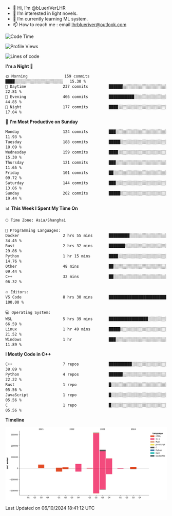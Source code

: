 - 👋 Hi, I’m @bLueriVerLHR
- 👀 I’m interested in light novels.
- 🌱 I’m currently learning ML system.
- 📫 How to reach me : email lhrblueriver@outlook.com

<!--START_SECTION:waka-->
![Code Time](http://img.shields.io/badge/Code%20Time-89%20hrs%2048%20mins-blue)

![Profile Views](http://img.shields.io/badge/Profile%20Views-6-blue)

![Lines of code](https://img.shields.io/badge/From%20Hello%20World%20I%27ve%20Written-664.4%20thousand%20lines%20of%20code-blue)

**I'm a Night 🦉** 

```text
🌞 Morning                159 commits         ████░░░░░░░░░░░░░░░░░░░░░   15.30 % 
🌆 Daytime                237 commits         ██████░░░░░░░░░░░░░░░░░░░   22.81 % 
🌃 Evening                466 commits         ███████████░░░░░░░░░░░░░░   44.85 % 
🌙 Night                  177 commits         ████░░░░░░░░░░░░░░░░░░░░░   17.04 % 
```
📅 **I'm Most Productive on Sunday** 

```text
Monday                   124 commits         ███░░░░░░░░░░░░░░░░░░░░░░   11.93 % 
Tuesday                  188 commits         █████░░░░░░░░░░░░░░░░░░░░   18.09 % 
Wednesday                159 commits         ████░░░░░░░░░░░░░░░░░░░░░   15.30 % 
Thursday                 121 commits         ███░░░░░░░░░░░░░░░░░░░░░░   11.65 % 
Friday                   101 commits         ██░░░░░░░░░░░░░░░░░░░░░░░   09.72 % 
Saturday                 144 commits         ███░░░░░░░░░░░░░░░░░░░░░░   13.86 % 
Sunday                   202 commits         █████░░░░░░░░░░░░░░░░░░░░   19.44 % 
```


📊 **This Week I Spent My Time On** 

```text
🕑︎ Time Zone: Asia/Shanghai

💬 Programming Languages: 
Docker                   2 hrs 55 mins       █████████░░░░░░░░░░░░░░░░   34.45 % 
Rust                     2 hrs 32 mins       ███████░░░░░░░░░░░░░░░░░░   29.86 % 
Python                   1 hr 15 mins        ████░░░░░░░░░░░░░░░░░░░░░   14.76 % 
Other                    48 mins             ██░░░░░░░░░░░░░░░░░░░░░░░   09.44 % 
C++                      32 mins             ██░░░░░░░░░░░░░░░░░░░░░░░   06.32 % 

🔥 Editors: 
VS Code                  8 hrs 30 mins       █████████████████████████   100.00 % 

💻 Operating System: 
WSL                      5 hrs 39 mins       █████████████████░░░░░░░░   66.59 % 
Linux                    1 hr 49 mins        █████░░░░░░░░░░░░░░░░░░░░   21.52 % 
Windows                  1 hr                ███░░░░░░░░░░░░░░░░░░░░░░   11.89 % 
```

**I Mostly Code in C++** 

```text
C++                      7 repos             ██████████░░░░░░░░░░░░░░░   38.89 % 
Python                   4 repos             ██████░░░░░░░░░░░░░░░░░░░   22.22 % 
Rust                     1 repo              █░░░░░░░░░░░░░░░░░░░░░░░░   05.56 % 
JavaScript               1 repo              █░░░░░░░░░░░░░░░░░░░░░░░░   05.56 % 
C                        1 repo              █░░░░░░░░░░░░░░░░░░░░░░░░   05.56 % 
```



**Timeline**

![Lines of Code chart](https://raw.githubusercontent.com/bLueriVerLHR/bLueriVerLHR/main/assets/bar_graph.png)


 Last Updated on 06/10/2024 18:41:12 UTC
<!--END_SECTION:waka-->
